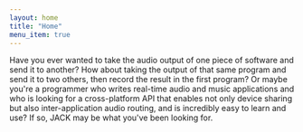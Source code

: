 ```yaml
---
layout: home
title: "Home"
menu_item: true
---
```

Have you ever wanted to take the audio output of one piece of software
and send it to another? How about taking the output of that same program
and send it to two others, then record the result in the first program?
Or maybe you're a programmer who writes real-time audio and music
applications and who is looking for a cross-platform API that enables
not only device sharing but also inter-application audio routing, and is
incredibly easy to learn and use? If so, JACK may be what you've been
looking for.
